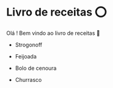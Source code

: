 # Livro de receitas :o:

Olá ! Bem vindo ao livro de receitas :wave:

- Strogonoff

- Feijoada
- Bolo de cenoura
- Churrasco
